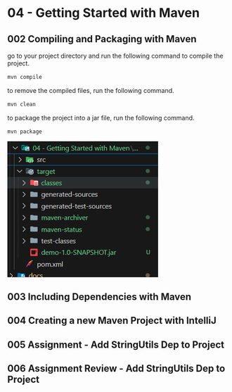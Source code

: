 # 04 - Getting Started with Maven

## 002 Compiling and Packaging with Maven

go to your project directory and run the following command to compile the project.

```bash
mvn compile
```

to remove the compiled files, run the following command.

```bash
mvn clean
```

to package the project into a jar file, run the following command.

```bash
mvn package
```

![alt text](image.png)

## 003 Including Dependencies with Maven

## 004 Creating a new Maven Project with IntelliJ

## 005 Assignment - Add StringUtils Dep to Project

## 006 Assignment Review - Add StringUtils Dep to Project
